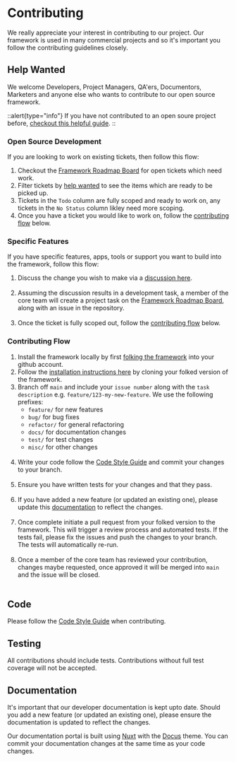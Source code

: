 # Contributing

We really appreciate your interest in contributing to our project. Our framework is used in many commercial projects and so it's important you follow the contributing guidelines closely.

## Help Wanted

We welcome Developers, Project Managers, QA'ers, Documentors, Marketers and anyone else who wants to contribute to our open source framework. 

::alert{type="info"}
If you have not contributed to an open soure project before, [checkout this helpful guide](https://opensource.guide/how-to-contribute/).
::

### Open Source Development

If you are looking to work on existing tickets, then follow this flow:

1. Checkout the [Framework Roadmap Board](https://github.com/orgs/juicyllama/projects/8) for open tickets which need work. 
2. Filter tickets by [help wanted](https://github.com/orgs/juicyllama/projects/8/views/1?filterQuery=label%3A%22help+wanted%22) to see the items which are ready to be picked up.
3. Tickets in the `Todo` column are fully scoped and ready to work on, any tickets in the `No Status` column likley need more scoping. 
4. Once you have a ticket you would like to work on, follow the [contributing flow](#contributing-flow) below.


### Specific Features

If you have specific features, apps, tools or support you want to build into the framework, follow this flow:

1. Discuss the change you wish to make via a [discussion here](https://github.com/juicyllama/framework/discussions).<br><br>
2. Assuming the discussion results in a development task, a member of the core team will create a project task on the [Framework Roadmap Board](https://github.com/orgs/juicyllama/projects/8), along with an issue in the repository.<br><br>
3. Once the ticket is fully scoped out, follow the [contributing flow](#contributing-flow) below.

### Contributing Flow 

1. Install the framework locally by first [folking the framework](https://docs.github.com/en/get-started/quickstart/contributing-to-projects) into your github account.
2. Follow the [installation instructions here](../1.framework/0.index.md#installation) by cloning your folked version of the framework.
2. Branch off `main` and include your `issue number` along with the `task description` e.g. `feature/123-my-new-feature`. We use the following prefixes:
    - `feature/` for new features
    - `bug/` for bug fixes
    - `refactor/` for general refactoring
    - `docs/` for documentation changes
    - `test/` for test changes
    - `misc/` for other changes<br><br>
4. Write your code follow the [Code Style Guide](code-style-guide) and commit your changes to your branch.<br><br>
5. Ensure you have written tests for your changes and that they pass.<br><br>
6. If you have added a new feature (or updated an existing one), please update this [documentation](#documentation) to reflect the changes.<br><br>
7. Once complete initiate a pull request from your folked version to the framework. This will trigger a review process and automated tests. If the tests fail, please fix the issues and push the changes to your branch. The tests will automatically re-run.<br><br>
8. Once a member of the core team has reviewed your contribution, changes maybe requested, once approved it will be merged into `main` and the issue will be closed.<br><br>

## Code

Please follow the [Code Style Guide](code-style-guide) when contributing.

## Testing

All contributions should include tests. Contributions without full test coverage will not be accepted.

## Documentation

It's important that our developer documentation is kept upto date. Should you add a new feature (or updated an existing one), please ensure the documentation is updated to reflect the changes.

Our documentation portal is built using [Nuxt](https://nuxt.com/) with the [Docus](https://docus.dev/) theme. You can commit your documentation changes at the same time as your code changes.
